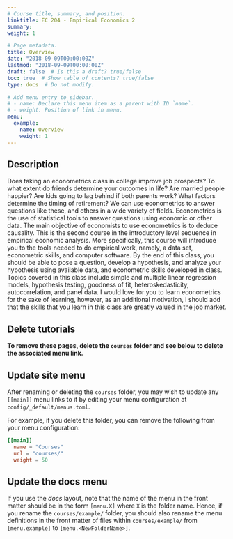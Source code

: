 ```yaml
---
# Course title, summary, and position.
linktitle: EC 204 - Empirical Economics 2
summary: 
weight: 1

# Page metadata.
title: Overview
date: "2018-09-09T00:00:00Z"
lastmod: "2018-09-09T00:00:00Z"
draft: false  # Is this a draft? true/false
toc: true  # Show table of contents? true/false
type: docs  # Do not modify.

# Add menu entry to sidebar.
# - name: Declare this menu item as a parent with ID `name`.
# - weight: Position of link in menu.
menu:
  example:
    name: Overview
    weight: 1
---
```


## Description

Does taking an econometrics class in college improve job prospects? To what extent do friends determine your outcomes in life? Are married people happier? Are kids going to lag behind if both parents work? What factors determine the timing of retirement? We can use econometrics to answer questions like these, and others in a wide variety of fields. Econometrics is the use of statistical tools to answer questions using economic or other data. The main objective of economists to use econometrics is to deduce causality.
This is the second course in the introductory level sequence in empirical economic analysis. More specifically, this course will introduce you to the tools needed to do empirical work, namely, a data set, econometric skills, and computer software. By the end of this class, you should be able to pose a question, develop a hypothesis, and analyze your hypothesis using available data, and econometric skills developed in class. Topics covered in this class include simple and multiple linear regression models, hypothesis testing, goodness of fit, heteroskedasticity, autocorrelation, and panel data. I would love for you to learn econometrics for the sake of learning, however, as an additional motivation, I should add that the skills that you learn in this class are greatly valued in the job market.

## Delete tutorials

**To remove these pages, delete the `courses` folder and see below to delete the associated menu link.**

## Update site menu

After renaming or deleting the `courses` folder, you may wish to update any `[[main]]` menu links to it by editing your menu configuration at `config/_default/menus.toml`.

For example, if you delete this folder, you can remove the following from your menu configuration:

```toml
[[main]]
  name = "Courses"
  url = "courses/"
  weight = 50
```
## Update the docs menu

If you use the *docs* layout, note that the name of the menu in the front matter should be in the form `[menu.X]` where `X` is the folder name. Hence, if you rename the `courses/example/` folder, you should also rename the menu definitions in the front matter of files within `courses/example/` from `[menu.example]` to `[menu.<NewFolderName>]`.
